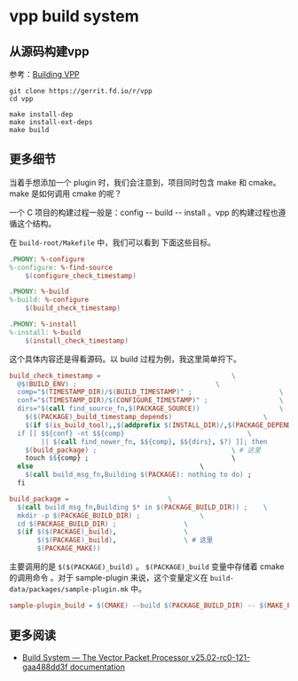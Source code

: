# vpp build system

## 从源码构建vpp

参考：[Building VPP](https://s3-docs.fd.io/vpp/25.02/developer/build-run-debug/building.html)

```shell
git clone https://gerrit.fd.io/r/vpp
cd vpp

make install-dep
make install-ext-deps
make build
```

## 更多细节

当着手想添加一个 plugin 时，我们会注意到，项目同时包含 make 和 cmake。make 是如何调用 cmake 的呢？

一个 C 项目的构建过程一般是：config -- build -- install 。vpp 的构建过程也遵循这个结构。

在 `build-root/Makefile` 中，我们可以看到 下面这些目标。

```makefile
.PHONY: %-configure
%-configure: %-find-source
	$(configure_check_timestamp)

.PHONY: %-build
%-build: %-configure
	$(build_check_timestamp)

.PHONY: %-install
%-install: %-build
	$(install_check_timestamp)
```

这个具体内容还是得看源码。以 build 过程为例，我这里简单捋下。

```makefile
build_check_timestamp =									\
  @$(BUILD_ENV) ;									\
  comp="$(TIMESTAMP_DIR)/$(BUILD_TIMESTAMP)" ;						\
  conf="$(TIMESTAMP_DIR)/$(CONFIGURE_TIMESTAMP)" ;					\
  dirs="$(call find_source_fn,$(PACKAGE_SOURCE))					\
	$($(PACKAGE)_build_timestamp_depends)						\
	$(if $(is_build_tool),,$(addprefix $(INSTALL_DIR)/,$(PACKAGE_DEPENDENCIES)))" ;	\
  if [[ $${conf} -nt $${comp}								\
        || $(call find_newer_fn, $${comp}, $${dirs}, $?) ]]; then			\
    $(build_package) ;									\ # 这里
    touch $${comp} ;									\
  else											\
    $(call build_msg_fn,Building $(PACKAGE): nothing to do) ;				\
  fi

build_package =							\
  $(call build_msg_fn,Building $* in $(PACKAGE_BUILD_DIR)) ;	\
  mkdir -p $(PACKAGE_BUILD_DIR) ;				\
  cd $(PACKAGE_BUILD_DIR) ;					\
  $(if $($(PACKAGE)_build),					\
       $($(PACKAGE)_build),					\ # 这里
       $(PACKAGE_MAKE))
```

主要调用的是 `$($(PACKAGE)_build)` 。 `$(PACKAGE)_build` 变量中存储着 cmake 的调用命令 。对于 sample-plugin 来说，这个变量定义在 `build-data/packages/sample-plugin.mk` 中。

```makefile
sample-plugin_build = $(CMAKE) --build $(PACKAGE_BUILD_DIR) -- $(MAKE_PARALLEL_FLAGS)
```

## 更多阅读

- [Build System — The Vector Packet Processor v25.02-rc0-121-gaa488dd3f documentation](https://s3-docs.fd.io/vpp/25.02/developer/corearchitecture/buildsystem/index.html)